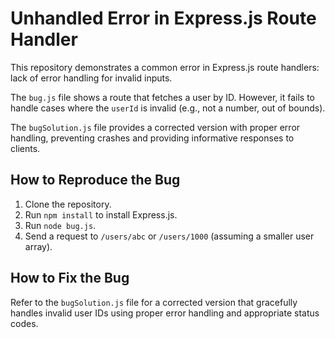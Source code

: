 # Unhandled Error in Express.js Route Handler

This repository demonstrates a common error in Express.js route handlers:  lack of error handling for invalid inputs.

The `bug.js` file shows a route that fetches a user by ID.  However, it fails to handle cases where the `userId` is invalid (e.g., not a number, out of bounds).

The `bugSolution.js` file provides a corrected version with proper error handling, preventing crashes and providing informative responses to clients.

## How to Reproduce the Bug

1. Clone the repository.
2. Run `npm install` to install Express.js.
3. Run `node bug.js`.  
4. Send a request to `/users/abc` or `/users/1000` (assuming a smaller user array).

## How to Fix the Bug

Refer to the `bugSolution.js` file for a corrected version that gracefully handles invalid user IDs using proper error handling and appropriate status codes.
